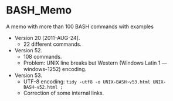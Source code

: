 # BASH_Memo
A memo with more than 100 BASH commands with examples

* Version 20 [2011-AUG-24].
  * 22 different commands.
* Version 52.
  * 108 commands.
  * Problem: UNIX line breaks but Western (Windows Latin 1 — windows-1252) encoding.
* Version 53.
  * UTF-8 encoding: ``` tidy -utf8 -o UNIX-BASH~v53.html UNIX-BASH~v52.html ; ```
  * Correction of some internal links.
